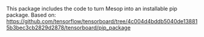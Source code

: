 This package includes the code to turn Mesop into an installable pip package. Based on: https://github.com/tensorflow/tensorboard/tree/4c004d4bddb5040de138815b3bec3cb2829d2878/tensorboard/pip_package
